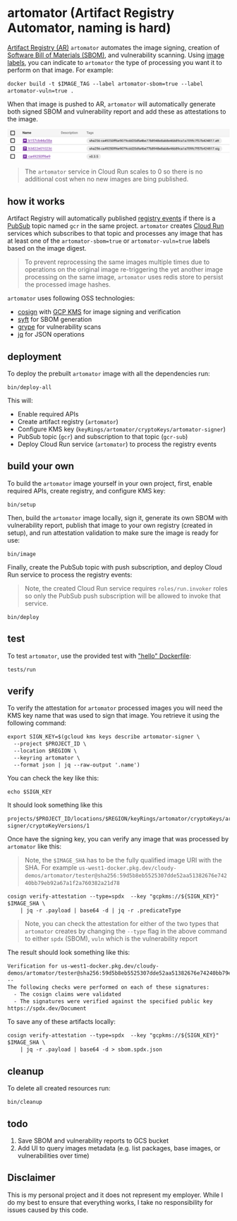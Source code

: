 # artomator (Artifact Registry Automator, naming is hard)

[Artifact Registry (AR)](https://cloud.google.com/artifact-registry) `artomator` automates the image signing, creation of [Software Bill of Materials (SBOM)](https://www.cisa.gov/sbom), and vulnerability scanning. Using [image labels](https://docs.docker.com/config/labels-custom-metadata/), you can indicate to `artomator` the type of processing you want it to perform on that image. For example:

```shell
docker build -t $IMAGE_TAG --label artomator-sbom=true --label artomator-vuln=true .
```

When that image is pushed to AR, `artomator` will automatically generate both signed SBOM and vulnerability report and add these as attestations to the image.

![](images/reg.png)

> The `artomator` service in Cloud Run scales to 0 so there is no additional cost when no new images are bing published. 

## how it works

Artifact Registry will automatically published [registry events](https://cloud.google.com/artifact-registry/docs/configure-notifications) if there is a [PubSub](https://cloud.google.com/pubsub/docs/overview) topic named `gcr` in the same project. `artomator` creates [Cloud Run](https://cloud.google.com/run) services which subscribes to that topic and processes any image that has at least one of the `artomator-sbom=true` or `artomator-vuln=true` labels based on the image digest.

> To prevent reprocessing the same images multiple times due to operations on the original image re-triggering the yet another image processing on the same image, `artomator` uses redis store to persist the processed image hashes.

`artomator` uses following OSS technologies: 

* [cosign](https://github.com/sigstore/cosign) with [GCP KMS](https://cloud.google.com/security-key-management) for image signing and verification
* [syft](https://github.com/anchore/syft) for SBOM generation 
* [grype](https://github.com/anchore/grype) for vulnerability scans 
* [jq](https://stedolan.github.io/jq/) for JSON operations 

## deployment 

To deploy the prebuilt `artomator` image with all the dependencies run:

```shell
bin/deploy-all
```

This will:

* Enable required APIs
* Create artifact registry (`artomator`)
* Configure KMS key (`keyRings/artomator/cryptoKeys/artomator-signer`)
* PubSub topic (`gcr`) and subscription to that topic (`gcr-sub`)
* Deploy Cloud Run service (`artomator`) to process the registry events

## build your own

To build the `artomator` image yourself in your own project, first, enable required APIs, create registry, and configure KMS key:

```shell
bin/setup
```

Then, build the `artomator` image locally, sign it, generate its own SBOM with vulnerability report, publish that image to your own registry (created in setup), and run attestation validation to make sure the image is ready for use:

```shell
bin/image
```

Finally, create the PubSub topic with push subscription, and deploy Cloud Run service to process the registry events: 

> Note, the created Cloud Run service requires `roles/run.invoker` roles so only the PubSub push subscription will be allowed to invoke that service. 

```shell
bin/deploy
```

## test 

To test `artomator`, use the provided test with ["hello" Dockerfile](tests/Dockerfile): 

```shell
tests/run
```

## verify 

To verify the attestation for `artomator` processed images you will need the KMS key name that was used to sign that image. You retrieve it using the following command:

```shell
export SIGN_KEY=$(gcloud kms keys describe artomator-signer \
  --project $PROJECT_ID \
  --location $REGION \
  --keyring artomator \
  --format json | jq --raw-output '.name')
```

You can check the key like this: 

```shell
echo $SIGN_KEY
```

It should look something like this

```shell
projects/$PROJECT_ID/locations/$REGION/keyRings/artomator/cryptoKeys/artomator-signer/cryptoKeyVersions/1
```

Once have the signing key, you can verify any image that was processed by `artomator` like this:

> Note, the `$IMAGE_SHA` has to be the fully qualified image URI with the SHA. For example `us-west1-docker.pkg.dev/cloudy-demos/artomator/tester@sha256:59d5b8eb5525307dde52aa51382676e74240bb79eb92a67a1f2a760382a21d78`

```shell
cosign verify-attestation --type=spdx  --key "gcpkms://${SIGN_KEY}" $IMAGE_SHA \
    | jq -r .payload | base64 -d | jq -r .predicateType
```

> Note, you can check the attestation for either of the two types that `artomator` creates by changing the `--type` flag in the above command to either `spdx` (SBOM), `vuln` which is the vulnerability report

The result should look something like this: 

```shell
Verification for us-west1-docker.pkg.dev/cloudy-demos/artomator/tester@sha256:59d5b8eb5525307dde52aa51382676e74240bb79eb92a67a1f2a760382a21d78 --
The following checks were performed on each of these signatures:
  - The cosign claims were validated
  - The signatures were verified against the specified public key
https://spdx.dev/Document
```

To save any of these artifacts locally: 

```shell
cosign verify-attestation --type=spdx  --key "gcpkms://${SIGN_KEY}" $IMAGE_SHA \
    | jq -r .payload | base64 -d > sbom.spdx.json
```

## cleanup

To delete all created resources run: 

```shell
bin/cleanup
```

## todo

1. Save SBOM and vulnerability reports to GCS bucket 
1. Add UI to query images metadata (e.g. list packages, base images, or vulnerabilities over time)

## Disclaimer

This is my personal project and it does not represent my employer. While I do my best to ensure that everything works, I take no responsibility for issues caused by this code.
